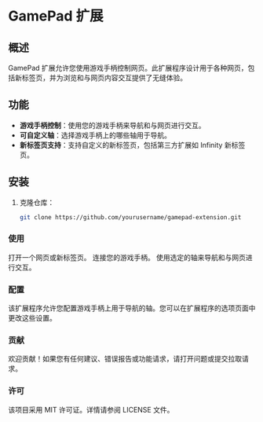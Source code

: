 # GamePad 扩展

## 概述
GamePad 扩展允许您使用游戏手柄控制网页。此扩展程序设计用于各种网页，包括新标签页，并为浏览和与网页内容交互提供了无缝体验。

## 功能
- **游戏手柄控制**：使用您的游戏手柄来导航和与网页进行交互。
- **可自定义轴**：选择游戏手柄上的哪些轴用于导航。
- **新标签页支持**：支持自定义的新标签页，包括第三方扩展如 Infinity 新标签页。

## 安装
1. 克隆仓库：
   ```sh
   git clone https://github.com/yourusername/gamepad-extension.git
   ```
  ### 使用
   打开一个网页或新标签页。
   连接您的游戏手柄。
   使用选定的轴来导航和与网页进行交互。
  ### 配置
   该扩展程序允许您配置游戏手柄上用于导航的轴。您可以在扩展程序的选项页面中更改这些设置。
  ### 贡献
   欢迎贡献！如果您有任何建议、错误报告或功能请求，请打开问题或提交拉取请求。
   
  ### 许可
   该项目采用 MIT 许可证。详情请参阅 LICENSE 文件。